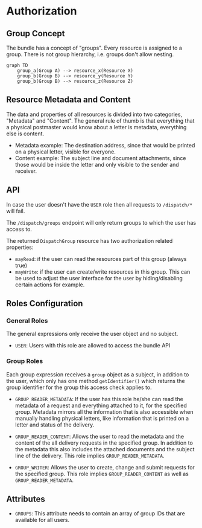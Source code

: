 # Authorization

## Group Concept

The bundle has a concept of "groups". Every resource is assigned to a group. There is not group hierarchy, i.e. groups don't allow nesting.

```mermaid
graph TD
    group_a(Group A) --> resource_x(Resource X)
    group_b(Group B) --> resource_y(Resource Y)
    group_b(Group B) --> resource_z(Resource Z)
```

## Resource Metadata and Content

The data and properties of all resources is divided into two categories, "Metadata" and "Content". The general rule of thumb is that everything that a physical postmaster would know about a letter is metadata, everything else is content.

* Metadata example: The destination address, since that would be printed on a physical letter, visible for everyone.
* Content example: The subject line and document attachments, since those would be inside the letter and only visible to the sender and receiver.

## API

In case the user doesn't have the `USER` role then all requests to `/dispatch/*` will fail.

The `/dispatch/groups` endpoint will only return groups to which the user has access to.

The returned `DispatchGroup` resource has two authorization related properties:

* `mayRead`: if the user can read the resources part of this group (always true)
* `mayWrite`: if the user can create/write resources in this group. This can be used to adjust the user interface for the user by hiding/disabling certain actions for example.

## Roles Configuration

### General Roles

The general expressions only receive the user object and no subject.

* `USER`: Users with this role are allowed to access the bundle API

### Group Roles

Each group expression receives a `group` object as a subject, in addition to the user, which only has one method `getIdentifier()` which returns the group identifier for the group this access check applies to.

* `GROUP_READER_METADATA`: If the user has this role he/she can read the metadata of a request and everything attached to it, for the specified group. Metadata mirrors all the information that is also accessible when manually handling physical letters, like information that is printed on a letter and status of the delivery.

* `GROUP_READER_CONTENT`: Allows the user to read the metadata and the content of the all delivery requests in the specified group. In addition to the metadata this also includes the attached documents and the subject line of the delivery. This role implies `GROUP_READER_METADATA`.

* `GROUP_WRITER`: Allows the user to create, change and submit requests for the specified group. This role implies `GROUP_READER_CONTENT` as well as `GROUP_READER_METADATA`.

## Attributes

* `GROUPS`: This attribute needs to contain an array of group IDs that are available for all users.
